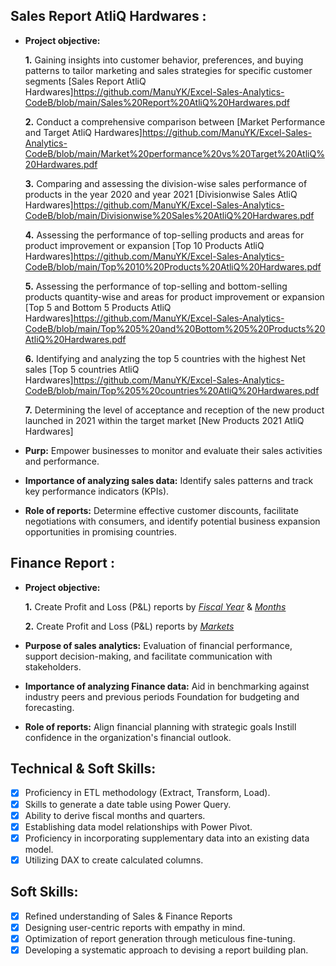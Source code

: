 ## Sales Report AtliQ Hardwares :


- **Project objective:** 

    **1.**  Gaining insights into customer behavior, preferences, and buying patterns to tailor marketing and sales strategies for specific customer segments [Sales Report AtliQ Hardwares]https://github.com/ManuYK/Excel-Sales-Analytics-CodeB/blob/main/Sales%20Report%20AtliQ%20Hardwares.pdf 

    **2.** Conduct a comprehensive comparison between [Market Performance and Target AtliQ Hardwares]https://github.com/ManuYK/Excel-Sales-Analytics-CodeB/blob/main/Market%20performance%20vs%20Target%20AtliQ%20Hardwares.pdf
  
   **3.** Comparing and assessing the division-wise sales performance of products in the year 2020 and year 2021   [Divisionwise Sales AtliQ Hardwares]https://github.com/ManuYK/Excel-Sales-Analytics-CodeB/blob/main/Divisionwise%20Sales%20AtliQ%20Hardwares.pdf

   **4.**  Assessing the performance of top-selling products and areas for product improvement or expansion [Top 10 Products AtliQ Hardwares]https://github.com/ManuYK/Excel-Sales-Analytics-CodeB/blob/main/Top%2010%20Products%20AtliQ%20Hardwares.pdf

   **5.** Assessing the performance of top-selling and bottom-selling products quantity-wise and areas for product improvement or expansion [Top 5 and Bottom 5 Products AtliQ Hardwares]https://github.com/ManuYK/Excel-Sales-Analytics-CodeB/blob/main/Top%205%20and%20Bottom%205%20Products%20AtliQ%20Hardwares.pdf

   **6.** Identifying and analyzing the top 5 countries with the highest Net sales  [Top 5 countries AtliQ Hardwares]https://github.com/ManuYK/Excel-Sales-Analytics-CodeB/blob/main/Top%205%20countries%20AtliQ%20Hardwares.pdf

  **7.** Determining the level of acceptance and reception of the new product launched in 2021 within the target market  [New Products 2021 AtliQ Hardwares]


- **Purp:** Empower businesses to monitor and evaluate their sales activities and performance.

- **Importance of analyzing sales data:** Identify sales patterns and track key performance indicators (KPIs).

- **Role of reports:** Determine effective customer discounts, facilitate negotiations with consumers, and identify potential business expansion opportunities in promising countries.


## Finance Report :

- **Project objective:** 

    **1.** Create Profit and Loss (P&L) reports by _[Fiscal Year](https://github.com/KirandeepMarala/Excel-Sales_Analysis/blob/main/P%26L%20Statement%20by%20Fiscal%20Year.pdf)_ & _[Months](https://github.com/KirandeepMarala/Excel-Sales_Analysis/blob/main/P%26L%20Statement%20by%20Months.pdf)_ 

   **2.** Create Profit and Loss (P&L) reports by _[Markets](https://github.com/KirandeepMarala/Excel-Sales_Analysis/blob/main/P%26L%20Statement%20by%20Markets.pdf)_

- **Purpose of sales analytics:** Evaluation of financial performance, support decision-making, and facilitate communication with stakeholders.

- **Importance of analyzing Finance data:** Aid in benchmarking against industry peers and previous periods Foundation for budgeting and forecasting.

- **Role of reports:** Align financial planning with strategic goals Instill confidence in the organization's financial outlook.


## Technical & Soft Skills:
- [x]	Proficiency in ETL methodology (Extract, Transform, Load).
- [x]	Skills to generate a date table using Power Query.
- [x]	Ability to derive fiscal months and quarters.
- [x]	Establishing data model relationships with Power Pivot.
- [x]	Proficiency in incorporating supplementary data into an existing data model.
- [x]	Utilizing DAX to create calculated columns.

## Soft Skills:
- [x]	Refined understanding of Sales & Finance Reports
- [x]	Designing user-centric reports with empathy in mind.
- [x]	Optimization of report generation through meticulous fine-tuning.
- [x]	Developing a systematic approach to devising a report building plan.
